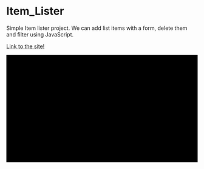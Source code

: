 # Item_Lister

Simple Item lister project. We can add list items with a form, delete them and filter using JavaScript.

[Link to the site!](https://gonzalo-fuente.github.io/Item_Lister/)

<img src="https://github.com/gonzalo-fuente/Item_Lister/blob/main/Item-Lister.gif" alt="web page sample GIF"/>
